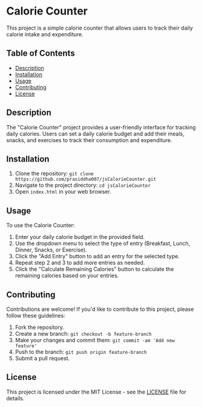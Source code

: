 # Calorie Counter

This project is a simple calorie counter that allows users to track their daily calorie intake and expenditure.

## Table of Contents

- [Description](#description)
- [Installation](#installation)
- [Usage](#usage)
- [Contributing](#contributing)
- [License](#license)

## Description

The "Calorie Counter" project provides a user-friendly interface for tracking daily calories. Users can set a daily calorie budget and add their meals, snacks, and exercises to track their consumption and expenditure.

## Installation

1. Clone the repository: `git clone https://github.com/prasiddha007/jsCalorieCounter.git`
2. Navigate to the project directory: `cd jsCalorieCounter`
3. Open `index.html` in your web browser.

## Usage

To use the Calorie Counter:

1. Enter your daily calorie budget in the provided field.
2. Use the dropdown menu to select the type of entry (Breakfast, Lunch, Dinner, Snacks, or Exercise).
3. Click the "Add Entry" button to add an entry for the selected type.
4. Repeat step 2 and 3 to add more entries as needed.
5. Click the "Calculate Remaining Calories" button to calculate the remaining calories based on your entries.

## Contributing

Contributions are welcome! If you'd like to contribute to this project, please follow these guidelines:

1. Fork the repository.
2. Create a new branch: `git checkout -b feature-branch`
3. Make your changes and commit them: `git commit -am 'Add new feature'`
4. Push to the branch: `git push origin feature-branch`
5. Submit a pull request.

## License

This project is licensed under the MIT License - see the [LICENSE](LICENSE) file for details.
